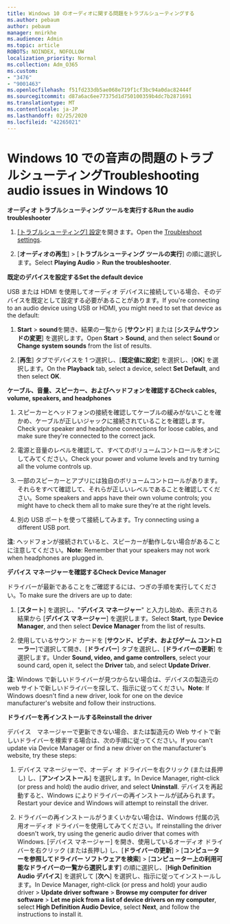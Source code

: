 ```yaml
---
title: Windows 10 のオーディオに関する問題をトラブルシューティングする
ms.author: pebaum
author: pebaum
manager: mnirkhe
ms.audience: Admin
ms.topic: article
ROBOTS: NOINDEX, NOFOLLOW
localization_priority: Normal
ms.collection: Adm_O365
ms.custom:
- "3476"
- "9001463"
ms.openlocfilehash: f51fd233db5ae068e719f1cf3bc94a0dac82444f
ms.sourcegitcommit: d87a6ac6ee77375d1d750100359b4dc7b2871691
ms.translationtype: MT
ms.contentlocale: ja-JP
ms.lasthandoff: 02/25/2020
ms.locfileid: "42265021"
---
```

# <a name="troubleshooting-audio-issues-in-windows-10"></a><span data-ttu-id="5cc63-102">Windows 10 での音声の問題のトラブルシューティング</span><span class="sxs-lookup"><span data-stu-id="5cc63-102">Troubleshooting audio issues in Windows 10</span></span>

<span data-ttu-id="5cc63-103">**オーディオ トラブルシューティング ツールを実行する**</span><span class="sxs-lookup"><span data-stu-id="5cc63-103">**Run the audio troubleshooter**</span></span>

1.  <span data-ttu-id="5cc63-104">[[トラブルシューティング] 設定](ms-settings:troubleshoot)を開きます。</span><span class="sxs-lookup"><span data-stu-id="5cc63-104">Open the [Troubleshoot settings](ms-settings:troubleshoot).</span></span>

2.  <span data-ttu-id="5cc63-105">[**オーディオの再生**] > [**トラブルシューティング ツールの実行**] の順に選択します。</span><span class="sxs-lookup"><span data-stu-id="5cc63-105">Select **Playing Audio** > **Run the troubleshooter**.</span></span>

<span data-ttu-id="5cc63-106">**既定のデバイスを設定する**</span><span class="sxs-lookup"><span data-stu-id="5cc63-106">**Set the default device**</span></span>

<span data-ttu-id="5cc63-107">USB または HDMI を使用してオーディオ デバイスに接続している場合、そのデバイスを既定として設定する必要があることがあります。</span><span class="sxs-lookup"><span data-stu-id="5cc63-107">If you're connecting to an audio device using USB or HDMI, you might need to set that device as the default:</span></span>

1. <span data-ttu-id="5cc63-108">**Start** > **sound**を開き、結果の一覧から [**サウンド**] または [**システムサウンドの変更**] を選択します。</span><span class="sxs-lookup"><span data-stu-id="5cc63-108">Open **Start** > **Sound**, and then select **Sound** or **Change system sounds** from the list of results.</span></span>

2.  <span data-ttu-id="5cc63-109">[**再生**] タブでデバイスを 1 つ選択し、[**既定値に設定**] を選択し、[**OK**] を選択します。</span><span class="sxs-lookup"><span data-stu-id="5cc63-109">On the **Playback** tab, select a device, select **Set Default**, and then select **OK**.</span></span>

<span data-ttu-id="5cc63-110">**ケーブル、音量、スピーカー、およびヘッドフォンを確認する**</span><span class="sxs-lookup"><span data-stu-id="5cc63-110">**Check cables, volume, speakers, and headphones**</span></span>

1. <span data-ttu-id="5cc63-111">スピーカーとヘッドフォンの接続を確認してケーブルの緩みがないことを確かめ、ケーブルが正しいジャックに接続されていることを確認します。</span><span class="sxs-lookup"><span data-stu-id="5cc63-111">Check your speaker and headphone connections for loose cables, and make sure they're connected to the correct jack.</span></span>

2. <span data-ttu-id="5cc63-112">電源と音量のレベルを確認して、すべてのボリュームコントロールをオンにしてみてください。</span><span class="sxs-lookup"><span data-stu-id="5cc63-112">Check your power and volume levels and try turning all the volume controls up.</span></span>

3. <span data-ttu-id="5cc63-113">一部のスピーカーとアプリには独自のボリュームコントロールがあります。それらをすべて確認して、それらが正しいレベルであることを確認してください。</span><span class="sxs-lookup"><span data-stu-id="5cc63-113">Some speakers and apps have their own volume controls; you might have to check them all to make sure they're at the right levels.</span></span>

4. <span data-ttu-id="5cc63-114">別の USB ポートを使って接続してみます。</span><span class="sxs-lookup"><span data-stu-id="5cc63-114">Try connecting using a different USB port.</span></span>

<span data-ttu-id="5cc63-115">**注**: ヘッドフォンが接続されていると、スピーカーが動作しない場合があることに注意してください。</span><span class="sxs-lookup"><span data-stu-id="5cc63-115">**Note**: Remember that your speakers may not work when headphones are plugged in.</span></span>

<span data-ttu-id="5cc63-116">**デバイス マネージャーを確認する**</span><span class="sxs-lookup"><span data-stu-id="5cc63-116">**Check Device Manager**</span></span>

<span data-ttu-id="5cc63-117">ドライバーが最新であることをご確認するには、つぎの手順を実行してください。</span><span class="sxs-lookup"><span data-stu-id="5cc63-117">To make sure the drivers are up to date:</span></span>

1. <span data-ttu-id="5cc63-118">[**スタート**] を選択し、"**デバイス マネージャー**" と入力し始め、表示される結果から [**デバイス マネージャー**] を選択します。</span><span class="sxs-lookup"><span data-stu-id="5cc63-118">Select **Start**, type **Device Manager**, and then select **Device Manager** from the list of results.</span></span>

2. <span data-ttu-id="5cc63-119">使用しているサウンド カードを [**サウンド、ビデオ、およびゲーム コントローラー**]で選択して開き、[**ドライバー**] タブを選択し、[**ドライバーの更新**] を選択します。</span><span class="sxs-lookup"><span data-stu-id="5cc63-119">Under **Sound, video, and game controllers**, select your sound card, open it, select the **Driver** tab, and select **Update Driver**.</span></span>

<span data-ttu-id="5cc63-120">**注**: Windows で新しいドライバーが見つからない場合は、デバイスの製造元の web サイトで新しいドライバーを探して、指示に従ってください。</span><span class="sxs-lookup"><span data-stu-id="5cc63-120">**Note**: If Windows doesn't find a new driver, look for one on the device manufacturer's website and follow their instructions.</span></span>

<span data-ttu-id="5cc63-121">**ドライバーを再インストールする**</span><span class="sxs-lookup"><span data-stu-id="5cc63-121">**Reinstall the driver**</span></span>

<span data-ttu-id="5cc63-122">デバイス　マネージャーで更新できない場合、または製造元の Web サイトで新しいドライバーを検索する場合は、次の手順に従ってください。</span><span class="sxs-lookup"><span data-stu-id="5cc63-122">If you can't update via Device Manager or find a new driver on the manufacturer's website, try these steps:</span></span>

1. <span data-ttu-id="5cc63-123">デバイス マネージャーで、オーディ オ ドライバーを右クリック (または長押し) し、[**アンインストール**] を選択します。</span><span class="sxs-lookup"><span data-stu-id="5cc63-123">In Device Manager, right-click (or press and hold) the audio driver, and select **Uninstall**.</span></span> <span data-ttu-id="5cc63-124">デバイスを再起動すると、Windows によりドライバーの再インストールが試みられます。</span><span class="sxs-lookup"><span data-stu-id="5cc63-124">Restart your device and Windows will attempt to reinstall the driver.</span></span>

2. <span data-ttu-id="5cc63-125">ドライバーの再インストールがうまくいかない場合は、Windows 付属の汎用オーディオ ドライバーを使用してみてください。</span><span class="sxs-lookup"><span data-stu-id="5cc63-125">If reinstalling the driver doesn't work, try using the generic audio driver that comes with Windows.</span></span> <span data-ttu-id="5cc63-126">[デバイス マネージャー] を開き、使用しているオーディオ ドライバーを右クリック (または長押し) し、[**ドライバーの更新**] > [**コンピューターを参照してドライバー ソフトウェアを検索**] > [**コンピューター上の利用可能なドライバーの一覧から選択します**] の順に選択し、[**High Definition Audio デバイス**] を選択して [**次へ**] を選択し、指示に従ってインストールします。</span><span class="sxs-lookup"><span data-stu-id="5cc63-126">In Device Manager, right-click (or press and hold) your audio driver > **Update driver software** > **Browse my computer for driver software** > **Let me pick from a list of device drivers on my computer**, select **High Definition Audio Device**, select **Next**, and follow the instructions to install it.</span></span>
